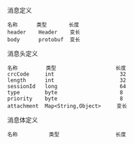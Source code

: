 消息定义

    名称      类型       长度 
    header    Header    变长
    body      protobuf  变长
    
消息头定义

    名称         类型                   长度
    crcCode     int                     32
    length      int                     32
    sessionId   long                    64
    type        byte                    8
    priority    byte                    8
    attachment  Map<String,Object>     变长
    
消息体定义

    名称          类型                  长度
    